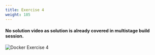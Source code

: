 ```yaml
---
title: Exercise 4
weight: 185
---
```


#### No solution video as solution is already covered in multistage build session.

![Docker Exercise 4](/images/m1/exercise-4.png)


